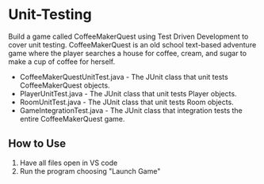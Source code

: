 # Unit-Testing
Build a game called CoffeeMakerQuest using Test Driven Development to cover unit testing.
CoffeeMakerQuest is an old school text-based adventure game where the player
searches a house for coffee, cream, and sugar to make a cup of coffee for
herself.

* CoffeeMakerQuestUnitTest.java - The JUnit class that unit tests CoffeeMakerQuest objects.
* PlayerUnitTest.java - The JUnit class that unit tests Player objects.
* RoomUnitTest.java - The JUnit class that unit tests Room objects.
* GameIntegrationTest.java - The JUnit class that integration tests the entire CoffeeMakerQuest game.

## How to Use
1. Have all files open in VS code
2. Run the program choosing "Launch Game"
